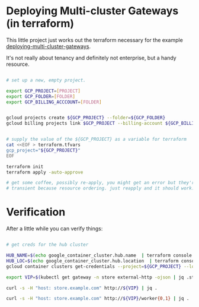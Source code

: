 

# Deploying Multi-cluster Gateways (in terraform)

This little project just works out the terraform necessary for the example [deploying-multi-cluster-gateways](https://cloud.google.com/kubernetes-engine/docs/how-to/deploying-multi-cluster-gateways).

It's not really about tenancy and definitely not enterprise, but a handy resource.

```bash

# set up a new, empty project. 

export GCP_PROJECT=[PROJECT]
export GCP_FOLDER=[FOLDER]
export GCP_BILLING_ACCCOUNT=[FOLDER]


gcloud projects create ${GCP_PROJECT} --folder=${GCP_FOLDER}
gcloud billing projects link $GCP_PROJECT --billing-account ${GCP_BILLING_ACCCOUNT}


# supply the value of the ${GCP_PROJECT} as a variable for terraform
cat <<EOF > terraform.tfvars
gcp_project="${GCP_PROJECT}"
EOF

terraform init
terraform apply -auto-approve 

# get some coffee, possibly re-apply, you might get an error but they're generally
# transient because resource ordering. just reapply and it should work.

```

# Verification

After a little while you can verify things:

```bash

# get creds for the hub cluster

HUB_NAME=$(echo google_container_cluster.hub.name  | terraform console | tr -d '"')
HUB_LOC=$(echo google_container_cluster.hub.location  | terraform console | tr -d '"')
gcloud container clusters get-credentials --project=${GCP_PROJECT} --location=${HUB_LOC} ${HUB_NAME}

export VIP=$(kubectl get gateway -n store external-http -ojson | jq .status.addresses[0].value -r)

curl -s -H "host: store.example.com" http://${VIP} | jq .

curl -s -H "host: store.example.com" http://${VIP}/worker{0,1} | jq . 

```
